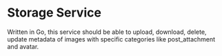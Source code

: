 # Storage Service

Written in Go, this service should be able to upload, download, delete, update metadata of images with specific categories like post_attachment and avatar.